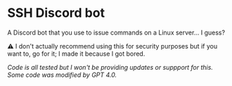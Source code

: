 # SSH Discord bot
A Discord bot that you use to issue commands on a Linux server... I guess?

⚠️ I don't actually recommend using this for security purposes but if you want to, go for it; I made it because I got bored. 

*Code is all tested but I won't be providing updates or suppport for this. Some code was modified by GPT 4.0.*
